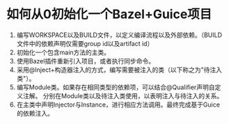 # 如何从0初始化一个Bazel+Guice项目

1. 编写WORKSPACE以及BUILD文件，以定义编译流程以及外部依赖。（BUILD文件中的依赖声明仅需要group id以及artifact id）
2. 初始化一个包含main方法的主类。
3. 使用Bazel插件重新引入项目，或者执行同步命令。
4. 采用@Inject+构造器注入的方式，编写需要被注入的类（以下称之为"待注入类"）。
5. 编写Module类。如果存在相同类型的依赖项，可以结合@Qualifier声明自定义注解。 
分别在Module类以及待注入类使用，以表明注入与待注入的关系。
6. 在主类中声明Injector与Instance，进行相应方法调用。最终完成基于Guice的依赖注入。